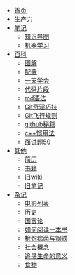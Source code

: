 * [首页]()
* [生产力](/productivity)
* [笔记]()
  * [知识导图](md/mindmap)
  * [机器学习](md/机器学习)
* [百科](wiki/)
  * [图解](wiki/图解)
  * [配置](wiki/配置)
  * [一天学会](wiki/一天学会)
  * [代码片段](wiki/代码片段)
  * [md语法](wiki/md语法)
  * [Git奇淫巧技](wiki/Git奇淫巧技)
  * [Git飞行规则](wiki/Git飞行规则)
  * [github秘籍](wiki/github秘籍)
  * [c++惯用法](wiki/useful-idioms)
  * [面试题50](wiki/面试题50)
* [其他]()
  * [简历](/Resume)
  * [书籍](/books)
  * [旧wiki](https://github.com/walker-zheng/code/wiki)
  * [旧笔记](https://walker-zheng.github.io/note)
* [杂记](books/)
  * [电影列表](books/电影列表)
  * [历史](books/历史)
  * [国富论](books/国富论)
  * [如何阅读一本书](books/如何阅读一本书)
  * [枪炮病菌与钢铁](books/枪炮病菌与钢铁)
  * [社会概念](books/社会概念)
  * [追寻生命的意义](books/追寻生命的意义)
  * [食物](books/食物)
